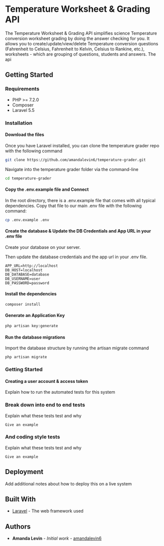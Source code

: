 # Temperature Worksheet & Grading API

The Temperature Worksheet & Grading API simplifies science Temperature conversion worksheet grading by doing the answer checking for you.  It allows you to create/update/view/delete Temperature conversion questions (Fahrenheit to Celsius, Fahrenheit to Kelvin, Celsius to Rankine, etc.), worksheets - which are grouping of questions, students and answers.  The api  

## Getting Started

### Requirements

* PHP >= 7.2.0
* Composer
* Laravel 5.5


### Installation

#### Download the files

Once you have Laravel installed, you can clone the temperature grader repo with the following command

```bash
git clone https://github.com/amandalevin6/temperature-grader.git
```
Navigate into the temperature grader folder via the command-line
```bash
cd temperature-grader
```
#### Copy the .env.example file and Connect
In the root directory, there is a .env.example file that comes with all typical dependencies. Copy that file to our main .env file with the following command:

```bash
cp .env.example .env
```

#### Create the database & Update the DB Credentials and App URL in your .env file

Create your database on your server.

Then update the database credentials and the app url in your .env file.
```
APP_URL=http://localhost
DB_HOST=localhost
DB_DATABASE=database
DB_USERNAME=user
DB_PASSWORD=password
```

#### Install the dependencies

```bash
composer install
```

#### Generate an Application Key
```bash
php artisan key:generate
```
#### Run the database migrations

Import the database structure by running the artisan migrate command

```
php artisan migrate
```

### Getting Started

#### Creating a user account & access token



Explain how to run the automated tests for this system

### Break down into end to end tests

Explain what these tests test and why

```
Give an example
```

### And coding style tests

Explain what these tests test and why

```
Give an example
```

## Deployment

Add additional notes about how to deploy this on a live system

## Built With

* [Laravel](http://www.dropwizard.io/1.0.2/docs/) - The web framework used


## Authors

* **Amanda Levin** - *Initial work* - [amandalevin6](https://github.com/amandalevin6)


